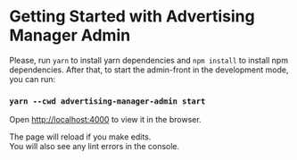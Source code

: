 # Getting Started with Advertising Manager Admin

Please, run `yarn` to install yarn dependencies and `npm install` to install npm dependencies.
After that, to start the admin-front in the development mode, you can run:

### `yarn --cwd advertising-manager-admin start`


Open [http://localhost:4000](http://localhost:4000) to view it in the browser.

The page will reload if you make edits.\
You will also see any lint errors in the console.
